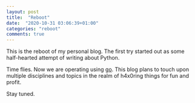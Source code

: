 ```yaml
---
layout: post
title:  "Reboot"
date:  "2020-10-31 03:06:39+01:00"
categories: "reboot"
comments: true
---
```


This is the reboot of my personal blog.
The first try started out as some half-hearted attempt of writing about Python.

Time flies. Now we are operating using [go](https://golang.org).
This blog plans to touch upon multiple disciplines and topics in the realm of h4x0ring things for fun and profit.

Stay tuned.
